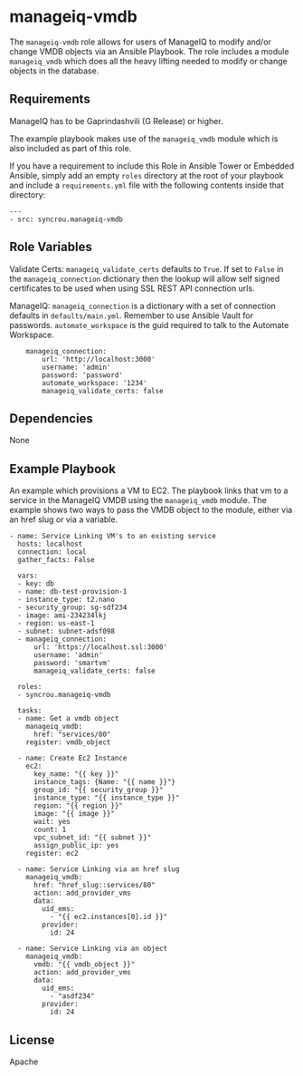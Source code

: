 manageiq-vmdb
=========

The `manageiq-vmdb` role allows for users of ManageIQ to modify and/or change VMDB objects via an Ansible Playbook.
The role includes a module `manageiq_vmdb` which does all the heavy lifting needed to modify or change objects in the database.

Requirements
------------

ManageIQ has to be Gaprindashvili (G Release) or higher.

The example playbook makes use of the `manageiq_vmdb` module which is also included as part of this role.

If you have a requirement to include this Role in Ansible Tower or Embedded Ansible, simply add an empty `roles`
directory at the root of your playbook and include a `requirements.yml` file with the following contents inside
that directory:

```
---
- src: syncrou.manageiq-vmdb
```

Role Variables
--------------

Validate Certs:
    `manageiq_validate_certs` defaults to `True`.
    If set to `False` in the `manageiq_connection` dictionary
    then the lookup will allow self signed certificates
    to be used when using SSL REST API connection urls.

ManageIQ:
    `manageiq_connection` is a dictionary with a set of connection defaults in `defaults/main.yml`.
    Remember to use Ansible Vault for passwords.
    `automate_workspace` is the guid required to talk to the Automate Workspace.

```
    manageiq_connection:
        url: 'http://localhost:3000'
        username: 'admin'
        password: 'password'
        automate_workspace: '1234'
        manageiq_validate_certs: false
```

Dependencies
------------

None

Example Playbook
----------------

An example which provisions a VM to EC2. The playbook
links that vm to a service in the ManageIQ VMDB using the
`manageiq_vmdb` module.
The example shows two ways to pass
the VMDB object to the module, either via an href slug or
via a variable.

```
- name: Service Linking VM's to an existing service
  hosts: localhost
  connection: local
  gather_facts: False

  vars:
  - key: db
  - name: db-test-provision-1
  - instance_type: t2.nano
  - security_group: sg-sdf234
  - image: ami-234234lkj
  - region: us-east-1
  - subnet: subnet-adsf098
  - manageiq_connection:
      url: 'https://localhost.ssl:3000'
      username: 'admin'
      password: 'smartvm'
      manageiq_validate_certs: false

  roles:
  - syncrou.manageiq-vmdb

  tasks:
  - name: Get a vmdb object
    manageiq_vmdb:
      href: "services/80"
    register: vmdb_object

  - name: Create Ec2 Instance
    ec2:
      key_name: "{{ key }}"
      instance_tags: {Name: "{{ name }}"}
      group_id: "{{ security_group }}"
      instance_type: "{{ instance_type }}"
      region: "{{ region }}"
      image: "{{ image }}"
      wait: yes
      count: 1
      vpc_subnet_id: "{{ subnet }}"
      assign_public_ip: yes
    register: ec2

  - name: Service Linking via an href slug
    manageiq_vmdb:
      href: "href_slug::services/80"
      action: add_provider_vms
      data:
        uid_ems:
          - "{{ ec2.instances[0].id }}"
        provider:
          id: 24

  - name: Service Linking via an object
    manageiq_vmdb:
      vmdb: "{{ vmdb_object }}"
      action: add_provider_vms
      data:
        uid_ems:
          - "asdf234"
        provider:
          id: 24
```

License
-------

Apache

